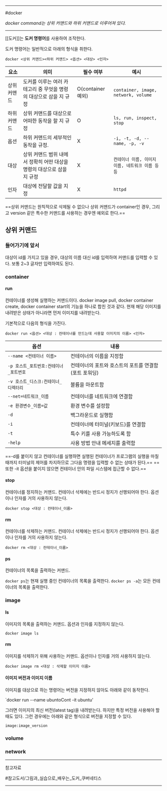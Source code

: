 
---

#docker

*docker command는 상위 커맨드와 하위 커맨드로 이루어져 있다.*

---

[[도커]]는 **도커 명령어**를 사용하여 조작한다.

도커 명령어는 일반적으로 아래의 형식을 취한다.

`docker <상위 커맨드><하위 커맨드> <옵션> <대상> <인자>`

| 요소        | 의미                                                                    | 필수 여부         | 예시                                           |
| ----------- | ----------------------------------------------------------------------- | ----------------- | ---------------------------------------------- |
| 상위 커맨드 | 도커를 이루는 여러 카테고리 중 무엇을 명령의 대상으로 삼을 지 규정      | O(container 예외) | `container, image, network, volume`             |
| 하위 커맨드 | 상위 커맨드를 대상으로 어떠한 동작을 할 지 규정                         | O                 | `ls, run, inspect, stop`                         |
| 옵션        | 하위 커맨드의 세부적인 동작을 규정.                                     | X                 | `-i, -t, -d, --name, -p, -v`                     |
| 대상        | 상위 커맨드 범위 내에서 정확히 어떤 대상을 명령의 대상으로 삼을 지 규정 | X                 | `컨테이너 이름, 이미지 이름, 네트워크 이름 등등` |
| 인자        | 대상에 전달할 값을 지정                                                 | X                 | `httpd`                                          |

==상위 커맨드는 원칙적으로 삭제될 수 없으나 상위 커맨드가 container인 경우, 그리고 version 같은 특수한 커맨드를 사용하는 경우엔 예외로 한다.==

## 상위 커맨드

### 들어가기에 앞서

대상이 id를 가지고 있을 경우, 대상의 이름 대신 id를 입력하여 커맨드를 입력할 수 있다.
보통 2~3 글자만 입력하여도 된다.

### container

#### run

컨테이너를 생성해 실행하는 커맨드이다. docker image pull, docker container create, docker container start의 기능을 하나로 합친 것과 같다. 현재 해당 이미지를 내려받은 상태가 아니라면 먼저 이미지를 내려받는다.

기본적으로 다음의 형식을 가진다.

`docker run <옵션> <대상 : 컨테이너를 만드는데 사용할 이미지의 이름> <인자>`

| 옵션                                   | 내용                                                  |
| -------------------------------------- | ----------------------------------------------------- |
| `--name <컨테이너 이름>`               | 컨테이너의 이름을 지정함                              |
| `-p 호스트_포트번호:컨테이너_포트번호` | 컨테이너의 포트와 호스트의 포트를 연결함(포트 포워딩) |
| `-v 호스트_디스크:컨테이너_디렉터리`   | 볼륨을 마운트함                                       |
| `--net=네트워크_이름`                  | 컨테이너를 네트워크에 연결함                          |
| `-e 환경변수_이름=값`                  | 환경 변수를 설정함                                    |
| `-d`                                   | 백그라운드로 실행함                                   |
| `-i`                                   | 컨테이너에 터미널(키보드)를 연결함                    |
| `-t`                                   | 특수 키를 사용 가능하도록 함                          |
| `-help`                                | 사용 방법 안내 메세지를 출력함                        |

==-d를 붙이지 않고 컨테이너를 실행하면 실행된 컨테이너가 프로그램의 실행을 마칠 때까지 터미널의 제어를 차지하므로 그다음 명령을 입력할 수 없는 상태가 된다.== 
==또한 -it 옵션을 붙이지 않으면 컨테이너 안의 파일 시스템에 접근할 수 없다.==

#### stop

컨테이너를 정지하는 커맨드. 컨테이너 삭제에는 반드시 정지가 선행되어야 한다.
옵션이나 인자를 거의 사용하지 않는다.

`docker stop <대상 : 컨테이너_이름>`

#### rm

컨테이너를 삭제하는 커맨드. 컨테이너 삭제에는 반드시 정지가 선행되어야 한다.
옵션이나 인자를 거의 사용하지 않는다.

`docker rm <대상 : 컨테이너_이름>`

#### ps

컨테이너의 목록을 출력하는 커맨드.

`docker ps`는 현재 실행 중인 컨테이너의 목록을 출력한다.
`docker ps -a`는 모든 컨테이너의 목록을 출력한다.

### image



#### ls

이미지의 목록을 출력하는 커맨드.
옵션과 인자를 지정하지 않는다.

`docker image ls`

#### rm

이미지를 삭제하기 위해 사용하는 커맨드.
옵션이나 인자를 거의 사용하지 않는다.

`docker image rm <대상 : 삭제할 이미지 이름>`

#### 이미지 버전과 이미지 이름

이미지를 대상으로 하는 명령어는 버전을 지정하지 않아도 아래와 같이 동작한다.

`docker run --name ubuntoCont -it ubuntu'

그러면 이미지의 최신 버전(latest tag)을 내려받는다.
하지만 특정 버전을 사용해야 할 때도 있다. 그런 경우에는 아래와 같은 형식으로 버전을 지정할 수 있다.

`image:image_version`

### volume



### network

---

참고자료

#참고도서/그림과_실습으로_배우는_도커_쿠버네티스 

---